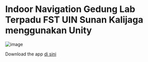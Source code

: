 # Indoor Navigation Gedung Lab Terpadu FST UIN Sunan Kalijaga menggunakan Unity
![image](https://github.com/agung-madani/indoor-navigation-fst/assets/121701309/047fe275-99bd-4b66-8fc8-d668554305a7)

Download the app [di sini](https://github.com/agung-madani/indoor-navigation-fst/blob/main/Build/IndoorNav%20FST.apk)
